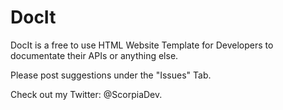 # DocIt

DocIt is a free to use HTML Website Template for Developers to documentate their APIs or anything else.

Please post suggestions under the "Issues" Tab.

Check out my Twitter: @ScorpiaDev. 
